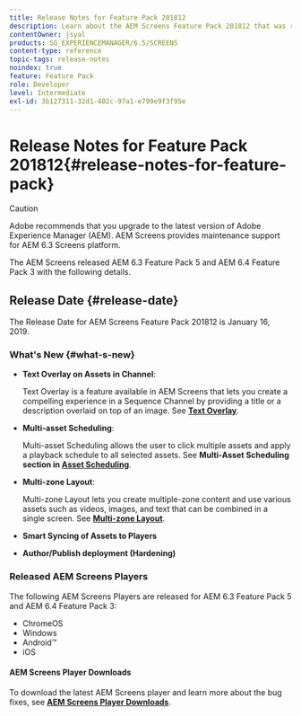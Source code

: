 ```yaml
---
title: Release Notes for Feature Pack 201812
description: Learn about the AEM Screens Feature Pack 201812 that was released on January 16, 2019.
contentOwner: jsyal
products: SG_EXPERIENCEMANAGER/6.5/SCREENS
content-type: reference
topic-tags: release-notes
noindex: true
feature: Feature Pack
role: Developer
level: Intermediate
exl-id: 3b127311-32d1-402c-97a1-e799e9f3f95e
---
```

# Release Notes for Feature Pack 201812{#release-notes-for-feature-pack}

>[!CAUTION]
>
>Adobe recommends that you upgrade to the latest version of Adobe Experience Manager (AEM). AEM Screens provides maintenance support for AEM 6.3 Screens platform.

The AEM Screens released AEM 6.3 Feature Pack 5 and AEM 6.4 Feature Pack 3 with the following details.

## Release Date {#release-date}

The Release Date for AEM Screens Feature Pack 201812 is January 16, 2019.

### What's New {#what-s-new}

* **Text Overlay on Assets in Channel**:

  Text Overlay is a feature available in AEM Screens that lets you create a compelling experience in a Sequence Channel by providing a title or a description overlaid on top of an image. See [**Text Overlay**](text-overlay.md).

* **Multi-asset Scheduling**:

  Multi-asset Scheduling allows the user to click multiple assets and apply a playback schedule to all selected assets. See **Multi-Asset Scheduling **section in** [Asset Scheduling](asset-level-scheduling.md)**.

* **Multi-zone Layout**:

  Multi-zone Layout lets you create multiple-zone content and use various assets such as videos, images, and text that can be combined in a single screen. See **[Multi-zone Layout](multi-zone-layout-aem-screens.md)**.

* **Smart Syncing of Assets to Players**
* **Author/Publish deployment (Hardening)**

### Released AEM Screens Players

The following AEM Screens Players are released for AEM 6.3 Feature Pack 5 and AEM 6.4 Feature Pack 3:

* ChromeOS
* Windows
* Android&trade;
* iOS

#### AEM Screens Player Downloads

To download the latest AEM Screens player and learn more about the bug fixes, see [**AEM Screens Player Downloads**](https://download.macromedia.com/screens/).
